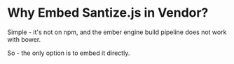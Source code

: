 # Why Embed Santize.js in Vendor?
Simple - it's not on npm, and the ember engine build pipeline does not work with bower.

So - the only option is to embed it directly.
